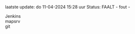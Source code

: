 laatste update: 
do 11-04-2024 15:28   uur 
Status: FAALT - fout - 
<div class="service R">Jenkins</div><div class="service R">mapsrv</div><div class="service R">git</div>